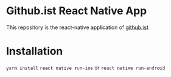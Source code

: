 # Github.ist React Native App

This repository is the react-native application of [github.ist](https://github.com/alpcanaydin/githubist)

# Installation

`yarn install`
`react native run-ios` or `react native run-android`
